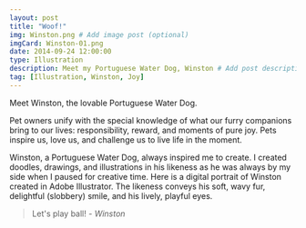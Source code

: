 ```yaml
---
layout: post
title: "Woof!"
img: Winston.png # Add image post (optional)
imgCard: Winston-01.png 
date: 2014-09-24 12:00:00 
type: Illustration
description: Meet my Portuguese Water Dog, Winston # Add post description (optional)
tag: [Illustration, Winston, Joy]
---
```

Meet Winston, the lovable Portuguese Water Dog. 

Pet owners unify with the special knowledge of what our furry companions bring to our lives: responsibility, reward, and moments of pure joy.  Pets inspire us, love us, and challenge us to live life in the moment.

Winston, a Portuguese Water Dog, always inspired me to create. I created doodles, drawings, and illustrations in his likeness as he was always by my side when I paused for creative time. Here is a digital portrait of Winston created in Adobe Illustrator. The likeness conveys his soft, wavy fur, delightful (slobbery) smile, and his lively, playful eyes.

> Let's play ball! <cite>- Winston</cite>
